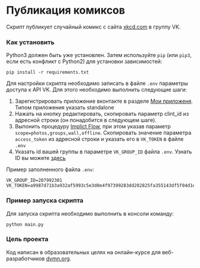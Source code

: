 # Публикация комиксов

Скрипт публикует случайный комикс с сайта [xkcd.com](https://xkcd.com/) в группу VK.

### Как установить

Python3 должен быть уже установлен. 
Затем используйте `pip` (или `pip3`, если есть конфликт с Python2) для установки зависимостей:
```
pip install -r requirements.txt
```

Для настройки скрипта необходимо записать в файле `.env` параметры доступа к API VK. Для этого необходимо выполнить следующие шаги:
1. Зарегистрировать приложение вконтакте в разделе [Мои приложеня](https://vk.com/dev). Типом приложения указать standalone
2. Нажать на кнопку редактировать, скопировать параметр clint_id из адресной строки (он понадобится в следующем шаге).
3. Выпонить процедуру [Implict Flow](https://vk.com/dev/implicit_flow_user), при этом указав параметр `scope=photos,groups,wall,offline`. Скопировать значение параметра `access_token` из адресной строки и указать его в `VK_TOKEN` в файле `.env`
4. Указать id вашей группы в параметре `VK_GROUP_ID` файла `.env`. Узнать ID вы можете [здесь](https://regvk.com/id/)

Пример заполненного файла `.env`:
```
VK_GROUP_ID=207992301
VK_TOKEN=a9987d71b3a932af5993c5e3d0e4f97399283dd202825fa355143df5f04d1e5e3bb35e3f642f746c709ad
```
### Пример запуска скрипта

Для запуска скрипта необходимо выполнить в консоли команду:

`python main.py`

### Цель проекта

Код написан в образовательных целях на онлайн-курсе для веб-разработчиков [dvmn.org](https://dvmn.org/).